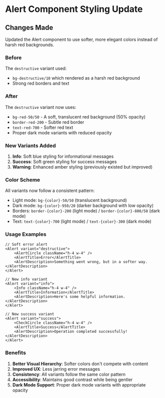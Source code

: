 # Alert Component Styling Update

## Changes Made

Updated the Alert component to use softer, more elegant colors instead of harsh red backgrounds.

### Before

The `destructive` variant used:

- `bg-destructive/10` which rendered as a harsh red background
- Strong red borders and text

### After

The `destructive` variant now uses:

- `bg-red-50/50` - A soft, translucent red background (50% opacity)
- `border-red-200` - Subtle red border
- `text-red-700` - Softer red text
- Proper dark mode variants with reduced opacity

### New Variants Added

1. **Info**: Soft blue styling for informational messages
2. **Success**: Soft green styling for success messages
3. **Warning**: Enhanced amber styling (previously existed but improved)

### Color Scheme

All variants now follow a consistent pattern:

- Light mode: `bg-{color}-50/50` (translucent background)
- Dark mode: `bg-{color}-950/20` (darker background with low opacity)
- Borders: `border-{color}-200` (light mode) / `border-{color}-800/50` (dark mode)
- Text: `text-{color}-700` (light mode) / `text-{color}-300` (dark mode)

### Usage Examples

```tsx
// Soft error alert
<Alert variant="destructive">
    <AlertCircle className="h-4 w-4" />
    <AlertTitle>Error</AlertTitle>
    <AlertDescription>Something went wrong, but in a softer way.</AlertDescription>
</Alert>

// New info variant
<Alert variant="info">
    <Info className="h-4 w-4" />
    <AlertTitle>Information</AlertTitle>
    <AlertDescription>Here's some helpful information.</AlertDescription>
</Alert>

// New success variant
<Alert variant="success">
    <CheckCircle className="h-4 w-4" />
    <AlertTitle>Success</AlertTitle>
    <AlertDescription>Operation completed successfully!</AlertDescription>
</Alert>
```

### Benefits

1. **Better Visual Hierarchy**: Softer colors don't compete with content
2. **Improved UX**: Less jarring error messages
3. **Consistency**: All variants follow the same color pattern
4. **Accessibility**: Maintains good contrast while being gentler
5. **Dark Mode Support**: Proper dark mode variants with appropriate opacity
